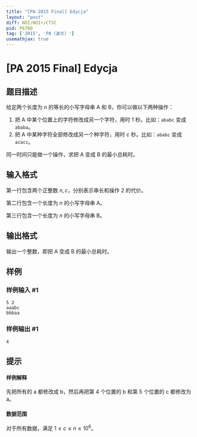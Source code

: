 ```yaml
---
title: "[PA 2015 Final] Edycja"
layout: "post"
diff: NOI/NOI+/CTSC
pid: P6700
tag: ['2015', 'PA（波兰）']
usemathjax: true
---
```


# [PA 2015 Final] Edycja
## 题目描述

给定两个长度为 $n$ 的等长的小写字母串 A 和 B，你可以做以下两种操作：
1. 把 A 中某个位置上的字符修改成另一个字符，用时 1 秒。比如：```ababc``` 变成 ```ababa```。
2. 把 A 中某种字符全部修改成另一个种字符，用时 $c$ 秒。比如：```ababc``` 变成 ```acacc```。

同一时间只能做一个操作，求把 A 变成 B 的最小总耗时。
## 输入格式

第一行包含两个正整数 $n,c$，分别表示串长和操作 2 的代价。

第二行包含一个长度为 $n$ 的小写字母串 A。

第三行包含一个长度为 $n$ 的小写字母串 B。
## 输出格式

输出一个整数，即把 A 变成 B 的最小总耗时。
## 样例

### 样例输入 #1
```
5 2
aaabc
bbbaa
```
### 样例输出 #1
```
4
```
## 提示

#### 样例解释   
先把所有的 a 都修改成 b，然后再把第 4 个位置的 b 和第 5 个位置的 c 都修改为 a。

#### 数据范围
对于所有数据，满足 $1\le c\le n\le10^6$。
